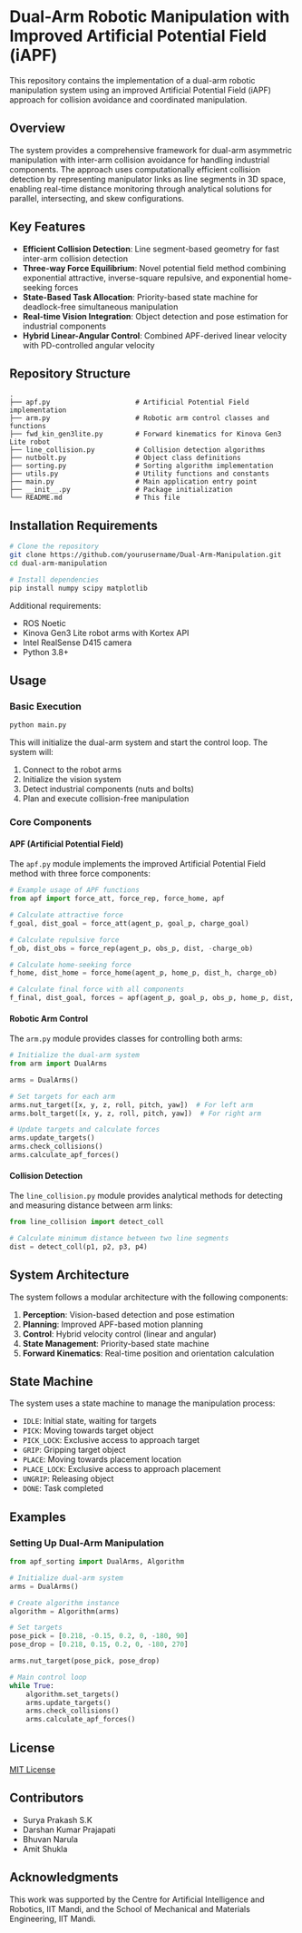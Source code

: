 # Dual-Arm Robotic Manipulation with Improved Artificial Potential Field (iAPF)

This repository contains the implementation of a dual-arm robotic manipulation system using an improved Artificial Potential Field (iAPF) approach for collision avoidance and coordinated manipulation.

## Overview

The system provides a comprehensive framework for dual-arm asymmetric manipulation with inter-arm collision avoidance for handling industrial components. The approach uses computationally efficient collision detection by representing manipulator links as line segments in 3D space, enabling real-time distance monitoring through analytical solutions for parallel, intersecting, and skew configurations.

## Key Features

- **Efficient Collision Detection**: Line segment-based geometry for fast inter-arm collision detection
- **Three-way Force Equilibrium**: Novel potential field method combining exponential attractive, inverse-square repulsive, and exponential home-seeking forces
- **State-Based Task Allocation**: Priority-based state machine for deadlock-free simultaneous manipulation
- **Real-time Vision Integration**: Object detection and pose estimation for industrial components
- **Hybrid Linear-Angular Control**: Combined APF-derived linear velocity with PD-controlled angular velocity

## Repository Structure

```
.
├── apf.py                     # Artificial Potential Field implementation
├── arm.py                     # Robotic arm control classes and functions
├── fwd_kin_gen3lite.py        # Forward kinematics for Kinova Gen3 Lite robot
├── line_collision.py          # Collision detection algorithms
├── nutbolt.py                 # Object class definitions
├── sorting.py                 # Sorting algorithm implementation
├── utils.py                   # Utility functions and constants
├── main.py                    # Main application entry point
├── __init__.py                # Package initialization
└── README.md                  # This file
```

## Installation Requirements

```bash
# Clone the repository
git clone https://github.com/yourusername/Dual-Arm-Manipulation.git
cd dual-arm-manipulation

# Install dependencies
pip install numpy scipy matplotlib
```

Additional requirements:
- ROS Noetic
- Kinova Gen3 Lite robot arms with Kortex API
- Intel RealSense D415 camera
- Python 3.8+

## Usage

### Basic Execution

```bash
python main.py
```

This will initialize the dual-arm system and start the control loop. The system will:
1. Connect to the robot arms
2. Initialize the vision system
3. Detect industrial components (nuts and bolts)
4. Plan and execute collision-free manipulation

### Core Components

#### APF (Artificial Potential Field)

The `apf.py` module implements the improved Artificial Potential Field method with three force components:

```python
# Example usage of APF functions
from apf import force_att, force_rep, force_home, apf

# Calculate attractive force
f_goal, dist_goal = force_att(agent_p, goal_p, charge_goal)

# Calculate repulsive force
f_ob, dist_obs = force_rep(agent_p, obs_p, dist, -charge_ob)

# Calculate home-seeking force
f_home, dist_home = force_home(agent_p, home_p, dist_h, charge_ob)

# Calculate final force with all components
f_final, dist_goal, forces = apf(agent_p, goal_p, obs_p, home_p, dist, velocity)
```

#### Robotic Arm Control

The `arm.py` module provides classes for controlling both arms:

```python
# Initialize the dual-arm system
from arm import DualArms

arms = DualArms()

# Set targets for each arm
arms.nut_target([x, y, z, roll, pitch, yaw])  # For left arm
arms.bolt_target([x, y, z, roll, pitch, yaw])  # For right arm

# Update targets and calculate forces
arms.update_targets()
arms.check_collisions()
arms.calculate_apf_forces()
```

#### Collision Detection

The `line_collision.py` module provides analytical methods for detecting and measuring distance between arm links:

```python
from line_collision import detect_coll

# Calculate minimum distance between two line segments
dist = detect_coll(p1, p2, p3, p4)
```

## System Architecture

The system follows a modular architecture with the following components:

1. **Perception**: Vision-based detection and pose estimation
2. **Planning**: Improved APF-based motion planning
3. **Control**: Hybrid velocity control (linear and angular)
4. **State Management**: Priority-based state machine
5. **Forward Kinematics**: Real-time position and orientation calculation

## State Machine

The system uses a state machine to manage the manipulation process:

- `IDLE`: Initial state, waiting for targets
- `PICK`: Moving towards target object
- `PICK_LOCK`: Exclusive access to approach target
- `GRIP`: Gripping target object
- `PLACE`: Moving towards placement location
- `PLACE_LOCK`: Exclusive access to approach placement
- `UNGRIP`: Releasing object
- `DONE`: Task completed

## Examples

### Setting Up Dual-Arm Manipulation

```python
from apf_sorting import DualArms, Algorithm

# Initialize dual-arm system
arms = DualArms()

# Create algorithm instance
algorithm = Algorithm(arms)

# Set targets
pose_pick = [0.218, -0.15, 0.2, 0, -180, 90]
pose_drop = [0.218, 0.15, 0.2, 0, -180, 270]

arms.nut_target(pose_pick, pose_drop)

# Main control loop
while True:
    algorithm.set_targets()
    arms.update_targets()
    arms.check_collisions()
    arms.calculate_apf_forces()
```



## License

[MIT License](LICENSE)

## Contributors

- Surya Prakash S.K
- Darshan Kumar Prajapati
- Bhuvan Narula
- Amit Shukla

## Acknowledgments

This work was supported by the Centre for Artificial Intelligence and Robotics, IIT Mandi, and the School of Mechanical and Materials Engineering, IIT Mandi.
